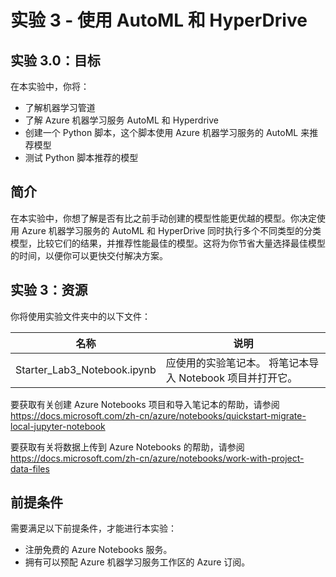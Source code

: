 ﻿---
lab:
    title: '实验 3 - 使用 AutoML 和 HyperDrive'
    module: '模块 3:使用 Azure 机器学习服务实现机器学习自动化'
---

# 实验 3 - 使用 AutoML 和 HyperDrive

## 实验 3.0：目标

在本实验中，你将：

- 了解机器学习管道
- 了解 Azure 机器学习服务 AutoML 和 Hyperdrive
- 创建一个 Python 脚本，这个脚本使用 Azure 机器学习服务的 AutoML 来推荐模型
- 测试 Python 脚本推荐的模型



## 简介

在本实验中，你想了解是否有比之前手动创建的模型性能更优越的模型。你决定使用 Azure 机器学习服务的 AutoML 和 HyperDrive 同时执行多个不同类型的分类模型，比较它们的结果，并推荐性能最佳的模型。这将为你节省大量选择最佳模型的时间，以便你可以更快交付解决方案。 

## 实验 3：资源

你将使用实验文件夹中的以下文件：

名称                            | 说明
----                            | -----------
Starter_Lab3_Notebook.ipynb     | 应使用的实验笔记本。  将笔记本导入 Notebook 项目并打开它。 


要获取有关创建 Azure Notebooks 项目和导入笔记本的帮助，请参阅 https://docs.microsoft.com/zh-cn/azure/notebooks/quickstart-migrate-local-jupyter-notebook

要获取有关将数据上传到 Azure Notebooks 的帮助，请参阅 https://docs.microsoft.com/zh-cn/azure/notebooks/work-with-project-data-files



## 前提条件

需要满足以下前提条件，才能进行本实验：
- 注册免费的 Azure Notebooks 服务。  
- 拥有可以预配 Azure 机器学习服务工作区的 Azure 订阅。

